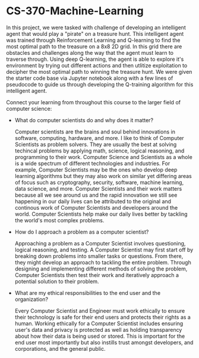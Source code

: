 # CS-370-Machine-Learning

In this project, we were tasked with challenge of developing an intelligent agent that would play a "pirate" on a treasure hunt. This intelligent agent was trained through Reinforcement Learning and Q-learning to find the most optimal path to the treasure on a 8x8 2D grid. In this grid there are obstacles and challenges along the way that the agent must learn to traverse through. Using deep Q-learning, the agent is able to explore it's environment by trying out different actions and then utlitize exploitation to decipher the most optimal path to winning the treasure hunt. We were given the starter code base via Jupyter notebook along with a few lines of pseudocode to guide us through developing the Q-training algorithm for this intelligent agent.

Connect your learning from throughout this course to the larger field of computer science:
- What do computer scientists do and why does it matter?

  Computer scientists are the brains and soul behind innovations in software, computing, hardware, and more. I like to think of Computer Scientists as problem solvers. They are usually the best at solving techincal problems by applying math, science, logical reasoning, and programming to their work. Computer Science and Scientists as a whole is a wide spectrum of different technologies and industries. For example, Computer Scientists may be the ones who develop deep learning algorithms but they may also work on similar yet differing areas of focus such as cryptography, security, software, machine learning, data science, and more. Computer Scientists and their work matters because all we see around us and the rapid innovation we still see happening in our daily lives can be attributed to the original and continous work of Computer Scientists and developers around the world. Computer Scientists help make our daily lives better by tackling the world's most complex problems.

- How do I approach a problem as a computer scientist?

  Approaching a problem as a Computer Scientist involves questioning, logical reasoning, and testing. A Computer Scientist may first start off by breaking down problems into smaller tasks or questions. From there, they might develop an approach to tackling the entire problem. Through designing and implementing different methods of solving the problem, Computer Scientists then test their work and iteratively approach a potential solution to their problem.

- What are my ethical responsibilities to the end user and the organization?

  Every Computer Scientist and Engineer must work ethically to ensure their technology is safe for their end users and protects their rights as a human. Working ethically for a Computer Scientist includes ensuring user's data and privacy is protected as well as holding transparency about how their data is being used or stored. This is important for the end user most importantly but also instills trust amongst developers, and corporations, and the general public.
